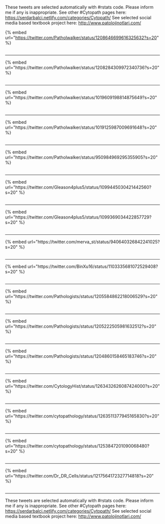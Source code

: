 

These tweets are selected automatically with #rstats code. Please inform me if any is inappropriate.
See other #Cytopath pages here: https://serdarbalci.netlify.com/categories/Cytopath/ 
See selected social media based textbook project here: http://www.patolojinotlari.com/

{% embed url="https://twitter.com/Patholwalker/status/1208646699616325632?s=20" %}<br>
<br>
<hr>
{% embed url="https://twitter.com/Patholwalker/status/1208284309972340736?s=20" %}<br>
<br>
<hr>
{% embed url="https://twitter.com/Patholwalker/status/1019609198814875649?s=20" %}<br>
<br>
<hr>
{% embed url="https://twitter.com/Patholwalker/status/1019125987009691648?s=20" %}<br>
<br>
<hr>
{% embed url="https://twitter.com/Patholwalker/status/950984969295355905?s=20" %}<br>
<br>
<hr>
{% embed url="https://twitter.com/Gleason4plus5/status/1099445030421442560?s=20" %}<br>
<br>
<hr>
{% embed url="https://twitter.com/Gleason4plus5/status/1099369034422857729?s=20" %}<br>
<br>
<hr>
{% embed url="https://twitter.com/merva_st/status/940640326842241025?s=20" %}<br>
<br>
<hr>
{% embed url="https://twitter.com/BinXu16/status/1103335681072529408?s=20" %}<br>
<br>
<hr>
{% embed url="https://twitter.com/Pathologists/status/1205584862218006529?s=20" %}<br>
<br>
<hr>
{% embed url="https://twitter.com/Pathologists/status/1205222505981632512?s=20" %}<br>
<br>
<hr>
{% embed url="https://twitter.com/Pathologists/status/1204860158465183746?s=20" %}<br>
<br>
<hr>
{% embed url="https://twitter.com/CytologyHist/status/1263432626087424000?s=20" %}<br>
<br>
<hr>
{% embed url="https://twitter.com/cytopathology/status/1263511377945165830?s=20" %}<br>
<br>
<hr>
{% embed url="https://twitter.com/cytopathology/status/1253847201090068480?s=20" %}<br>
<br>
<hr>
{% embed url="https://twitter.com/Dr_DR_Cells/status/1217564172327714818?s=20" %}<br>
<br>
<hr>


These tweets are selected automatically with #rstats code. Please inform me if any is inappropriate.
See other #Cytopath pages here: https://serdarbalci.netlify.com/categories/Cytopath/ 
See selected social media based textbook project here: http://www.patolojinotlari.com/
